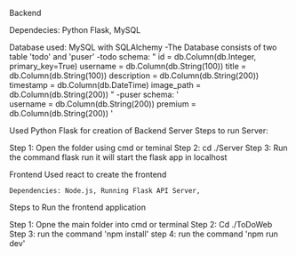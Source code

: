 Backend

Dependecies: Python Flask, MySQL

Database used: MySQL with SQLAlchemy
    -The Database consists of two table 'todo' and 'puser'
    -todo schema:
            "
            id = db.Column(db.Integer, primary_key=True)
            username = db.Column(db.String(100))
            title = db.Column(db.String(100))
            description = db.Column(db.String(200))
            timestamp = db.Column(db.DateTime)
            image_path = db.Column(db.String(200))
            "
    -puser schema:
            '    
            username = db.Column(db.String(200))
            premium = db.Column(db.String(200))
            '

Used Python Flask for creation of Backend Server
Steps to run Server:

Step 1: 
        Open the folder using cmd or teminal
Step 2:
        cd ./Server
Step 3:
        Run the command flask run
        it will start the flask app in localhost

Frontend
    Used react to create the frontend

    Dependencies: Node.js, Running Flask API Server,

Steps to Run the frontend application

Step 1:
        Opne the main folder into cmd or terminal
Step 2:
        Cd ./ToDoWeb
Step 3:
        run the command 'npm install'
step 4: 
        run the command 'npm run dev'
